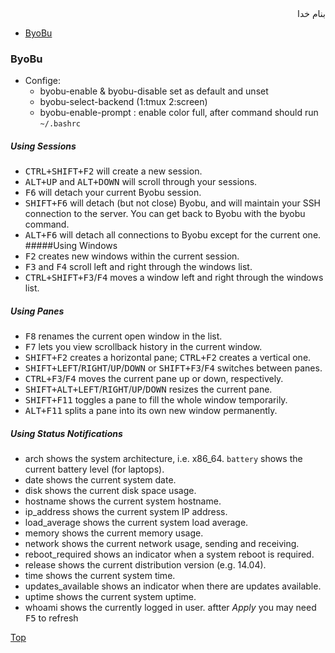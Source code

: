 <div dir=rtl>بنام خدا</div>

- [ByoBu](#byobu)



### ByoBu

- Confige:
  - byobu-enable & byobu-disable set as default and unset
  - byobu-select-backend (1:tmux 2:screen)
  - byobu-enable-prompt : enable color full, after command should run `~/.bashrc`
##### Using Sessions  
  - <kbd>CTRL</kbd><kbd>+</kbd><kbd>SHIFT</kbd><kbd>+</kbd><kbd>F2</kbd> will create a new session.
  - <kbd>ALT</kbd><kbd>+</kbd><kbd>UP</kbd> and <kbd>ALT</kbd><kbd>+</kbd><kbd>DOWN</kbd> will scroll through your sessions.
  - <kbd>F6</kbd> will detach your current Byobu session.
  - <kbd>SHIFT</kbd><kbd>+</kbd><kbd>F6</kbd> will detach (but not close) Byobu, and will maintain your SSH connection to the server. You can get back to Byobu with the byobu command.
  - <kbd>ALT</kbd><kbd>+</kbd><kbd>F6</kbd> will detach all connections to Byobu except for the current one.
#####Using Windows
  - <kbd>F2</kbd> creates new windows within the current session.
  - <kbd>F3</kbd> and <kbd>F4</kbd> scroll left and right through the windows list.
  - <kbd>CTRL</kbd><kbd>+</kbd><kbd>SHIFT</kbd><kbd>+</kbd><kbd>F3</kbd>/<kbd>F4</kbd> moves a window left and right through the windows list.
##### Using Panes
  - <kbd>F8</kbd> renames the current open window in the list.
  - <kbd>F7</kbd> lets you view scrollback history in the current window.
  - <kbd>SHIFT</kbd><kbd>+</kbd><kbd>F2</kbd> creates a horizontal pane; <kbd>CTRL</kbd><kbd>+</kbd><kbd>F2</kbd> creates a vertical one.
  - <kbd>SHIFT</kbd><kbd>+</kbd><kbd>LEFT</kbd>/<kbd>RIGHT</kbd>/<kbd>UP</kbd>/<kbd>DOWN</kbd> or <kbd>SHIFT</kbd><kbd>+</kbd><kbd>F3</kbd>/<kbd>F4</kbd> switches between panes.
  - <kbd>CTRL</kbd><kbd>+</kbd><kbd>F3</kbd>/<kbd>F4</kbd> moves the current pane up or down, respectively.
  - <kbd>SHIFT</kbd><kbd>+</kbd><kbd>ALT</kbd><kbd>+</kbd><kbd>LEFT</kbd>/<kbd>RIGHT</kbd>/<kbd>UP</kbd>/<kbd>DOWN</kbd> resizes the current pane.
  - <kbd>SHIFT</kbd><kbd>+</kbd><kbd>F11</kbd> toggles a pane to fill the whole window temporarily.
  - <kbd>ALT</kbd><kbd>+</kbd><kbd>F11</kbd> splits a pane into its own new window permanently.
##### Using Status Notifications
  - arch shows the system architecture, i.e. x86_64.
      `battery` shows the current battery level (for laptops).
  - date shows the current system date.
  - disk shows the current disk space usage.
  - hostname shows the current system hostname.
  - ip_address shows the current system IP address.
  - load_average shows the current system load average.
  - memory shows the current memory usage.
  - network shows the current network usage, sending and receiving.
  - reboot_required shows an indicator when a system reboot is required.
  - release shows the current distribution version (e.g. 14.04).
  - time shows the current system time.
  - updates_available shows an indicator when there are updates available.
  - uptime shows the current system uptime.
  - whoami shows the currently logged in user.
aftter *Apply* you may need <kbd>F5</kbd> to refresh


[Top](#top)



